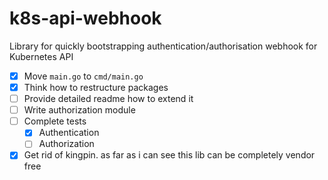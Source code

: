 # k8s-api-webhook
Library for quickly bootstrapping authentication/authorisation webhook for Kubernetes API

- [x] Move `main.go` to `cmd/main.go` 
- [x] Think how to restructure packages
- [ ] Provide detailed readme how to extend it 
- [ ] Write authorization module
- [ ] Complete tests
  - [x] Authentication
  - [ ] Authorization
- [x] Get rid of kingpin. as far as i can see this lib can be completely vendor free
